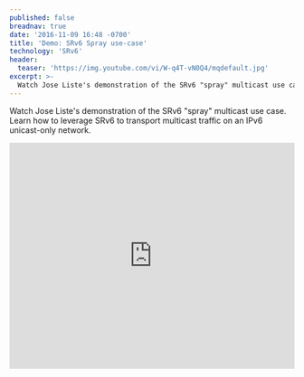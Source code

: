 ```yaml
---
published: false
breadnav: true
date: '2016-11-09 16:48 -0700'
title: 'Demo: SRv6 Spray use-case'
technology: 'SRv6'
header:
  teaser: 'https://img.youtube.com/vi/W-q4T-vN0Q4/mqdefault.jpg'
excerpt: >-
  Watch Jose Liste's demonstration of the SRv6 "spray" multicast use case. Learn how to leverage SRv6 to transport multicast traffic on an IPv6 unicast-only network.
---
```

Watch Jose Liste's demonstration of the SRv6 "spray" multicast use case. Learn how to leverage SRv6 to transport multicast traffic on an IPv6 unicast-only network.

<iframe width="100%" height="400px" src="https://www.youtube.com/embed/W-q4T-vN0Q4" frameborder="0" allowfullscreen></iframe>
